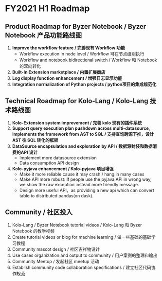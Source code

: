 # FY2021 H1 Roadmap 

## Product Roadmap for Byzer Notebook / Byzer Notebook 产品功能路线图
1. **Improve the workflow feature / 完善现有 Workflow 功能**
    - Workflow execution in node level / Workflow 可在节点级别执行
    - Workflow and notebook bidirectional switch / Workflow 和 Notebook 的双向转化 
2. **Built-In Extension marketplace / 内置扩展商店**
3. **Log display function enhancement / 增强日志显示功能**
4. **Integration normalization of Python projects / python项目的集成规范化**


## Technical Roadmap for Kolo-Lang / Kolo-Lang 技术路线图
1. **Kolo-Extension system improvement / 完善 kolo 现有的插件系统**
2. **Support query execution plan pushdown across multi-datasource, implements the framework from AST to SQL / 支持查询跨源下推，设计 AST 往 SQL 转化的框架**
3. **DataSource encapsulation and exploration by API / 数据源封装和数据消费的API 设计**
    - Implement more datasource extension
    - Data consumption API design
4. **Kolo-pyjava enhancement / Kolo-pyjava 项目增强**
    - Make it more reliable cause it may crash / hang in many cases
    - Make API more robust: If people use the pyjava API in wrong way, we show the raw exception instead more friendly message.
    - Design more useful API，as providing a new api which can convert table to distributed pandas(on dask).

## Community / 社区投入
1. Kolo-Lang / Byzer Notebook tutorial videos / Kolo-Lang 和 Byzer Notebook 的教学视频
2. Create tutorial videos or blog for machine learning / 做一些基础的基础学习教程
2. Community mascot design / 社区吉祥物设计
3. Use cases organization and output to community / 用户案例的整理和输出
4. Community Meetup / 发起社区 meetup 活动
5. Establish community code collaboration specifications / 建立社区代码协作规范